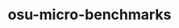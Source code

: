 ---
title: "osu-micro-benchmarks"
layout: cache
categories: [package, develop]
meta: {"versions": ["7.3"], "compilers": ["gcc@=7.3.1"], "oss": ["amzn2"], "platforms": ["linux"], "targets": ["aarch64", "neoverse_n1", "x86_64_v3"], "stacks": ["aws-isc", "aws-isc-aarch64", "root"], "num_specs": 21, "num_specs_by_stack": {"aws-isc-aarch64": 14, "root": 21, "aws-isc": 7}}
spec_details: [{"hash": "b74fsapiucbvlsoeikv7x2y72op4zb5j", "compiler": "gcc@=7.3.1", "versions": ["7.3"], "os": "amzn2", "platform": "linux", "target": "aarch64", "variants": ["build_system=autotools", "~cuda", "~graphing", "~papi", "~rocm"], "stacks": ["aws-isc-aarch64", "root"], "size": "-", "tarball": "https://binaries.spack.io/develop/build_cache/linux-amzn2-aarch64/gcc-7.3.1/osu-micro-benchmarks-7.3/linux-amzn2-aarch64-gcc-7.3.1-osu-micro-benchmarks-7.3-b74fsapiucbvlsoeikv7x2y72op4zb5j.spack"}, {"hash": "7xlk2tba5gw7b4egf57snusapdlhxkvr", "compiler": "gcc@=7.3.1", "versions": ["7.3"], "os": "amzn2", "platform": "linux", "target": "aarch64", "variants": ["build_system=autotools", "~cuda", "~graphing", "~papi", "~rocm"], "stacks": ["aws-isc-aarch64", "root"], "size": "-", "tarball": "https://binaries.spack.io/develop/build_cache/linux-amzn2-aarch64/gcc-7.3.1/osu-micro-benchmarks-7.3/linux-amzn2-aarch64-gcc-7.3.1-osu-micro-benchmarks-7.3-7xlk2tba5gw7b4egf57snusapdlhxkvr.spack"}, {"hash": "fwop72sgf2itholo4yvzw4ujoileizdy", "compiler": "gcc@=7.3.1", "versions": ["7.3"], "os": "amzn2", "platform": "linux", "target": "aarch64", "variants": ["build_system=autotools", "~cuda", "~graphing", "~papi", "~rocm"], "stacks": ["aws-isc-aarch64", "root"], "size": "-", "tarball": "https://binaries.spack.io/develop/build_cache/linux-amzn2-aarch64/gcc-7.3.1/osu-micro-benchmarks-7.3/linux-amzn2-aarch64-gcc-7.3.1-osu-micro-benchmarks-7.3-fwop72sgf2itholo4yvzw4ujoileizdy.spack"}, {"hash": "adgmyurzxmwx7w4txetey3nfeaeah4gb", "compiler": "gcc@=7.3.1", "versions": ["7.3"], "os": "amzn2", "platform": "linux", "target": "aarch64", "variants": ["build_system=autotools", "~cuda", "~graphing", "~papi", "~rocm"], "stacks": ["aws-isc-aarch64", "root"], "size": "-", "tarball": "https://binaries.spack.io/develop/build_cache/linux-amzn2-aarch64/gcc-7.3.1/osu-micro-benchmarks-7.3/linux-amzn2-aarch64-gcc-7.3.1-osu-micro-benchmarks-7.3-adgmyurzxmwx7w4txetey3nfeaeah4gb.spack"}, {"hash": "o7rcvzc7lnum5bl2xtybzgxlzpcz6tgx", "compiler": "gcc@=7.3.1", "versions": ["7.3"], "os": "amzn2", "platform": "linux", "target": "aarch64", "variants": ["build_system=autotools", "~cuda", "~graphing", "~papi", "~rocm"], "stacks": ["aws-isc-aarch64", "root"], "size": "-", "tarball": "https://binaries.spack.io/develop/build_cache/linux-amzn2-aarch64/gcc-7.3.1/osu-micro-benchmarks-7.3/linux-amzn2-aarch64-gcc-7.3.1-osu-micro-benchmarks-7.3-o7rcvzc7lnum5bl2xtybzgxlzpcz6tgx.spack"}, {"hash": "si4ytgr3ybqsx2hwopwzkegsevplkxab", "compiler": "gcc@=7.3.1", "versions": ["7.3"], "os": "amzn2", "platform": "linux", "target": "aarch64", "variants": ["build_system=autotools", "~cuda", "~graphing", "~papi", "~rocm"], "stacks": ["aws-isc-aarch64", "root"], "size": "-", "tarball": "https://binaries.spack.io/develop/build_cache/linux-amzn2-aarch64/gcc-7.3.1/osu-micro-benchmarks-7.3/linux-amzn2-aarch64-gcc-7.3.1-osu-micro-benchmarks-7.3-si4ytgr3ybqsx2hwopwzkegsevplkxab.spack"}, {"hash": "eg4oeb2harzvh5hirtugdykqlvmr53ih", "compiler": "gcc@=7.3.1", "versions": ["7.3"], "os": "amzn2", "platform": "linux", "target": "aarch64", "variants": ["build_system=autotools", "~cuda", "~graphing", "~papi", "~rocm"], "stacks": ["aws-isc-aarch64", "root"], "size": "-", "tarball": "https://binaries.spack.io/develop/build_cache/linux-amzn2-aarch64/gcc-7.3.1/osu-micro-benchmarks-7.3/linux-amzn2-aarch64-gcc-7.3.1-osu-micro-benchmarks-7.3-eg4oeb2harzvh5hirtugdykqlvmr53ih.spack"}, {"hash": "xeqpl63eekubny4lx52ee5sliqgrpigf", "compiler": "gcc@=7.3.1", "versions": ["7.3"], "os": "amzn2", "platform": "linux", "target": "neoverse_n1", "variants": ["build_system=autotools", "~cuda", "~graphing", "~papi", "~rocm"], "stacks": ["aws-isc-aarch64", "root"], "size": "-", "tarball": "https://binaries.spack.io/develop/build_cache/linux-amzn2-neoverse_n1/gcc-7.3.1/osu-micro-benchmarks-7.3/linux-amzn2-neoverse_n1-gcc-7.3.1-osu-micro-benchmarks-7.3-xeqpl63eekubny4lx52ee5sliqgrpigf.spack"}, {"hash": "73jo3ulzhunqtn4mp4ochktn7nilitdt", "compiler": "gcc@=7.3.1", "versions": ["7.3"], "os": "amzn2", "platform": "linux", "target": "neoverse_n1", "variants": ["build_system=autotools", "~cuda", "~graphing", "~papi", "~rocm"], "stacks": ["aws-isc-aarch64", "root"], "size": "-", "tarball": "https://binaries.spack.io/develop/build_cache/linux-amzn2-neoverse_n1/gcc-7.3.1/osu-micro-benchmarks-7.3/linux-amzn2-neoverse_n1-gcc-7.3.1-osu-micro-benchmarks-7.3-73jo3ulzhunqtn4mp4ochktn7nilitdt.spack"}, {"hash": "wlf4f3zjxlfycqlpk37lk3urr76g5s7r", "compiler": "gcc@=7.3.1", "versions": ["7.3"], "os": "amzn2", "platform": "linux", "target": "neoverse_n1", "variants": ["build_system=autotools", "~cuda", "~graphing", "~papi", "~rocm"], "stacks": ["aws-isc-aarch64", "root"], "size": "-", "tarball": "https://binaries.spack.io/develop/build_cache/linux-amzn2-neoverse_n1/gcc-7.3.1/osu-micro-benchmarks-7.3/linux-amzn2-neoverse_n1-gcc-7.3.1-osu-micro-benchmarks-7.3-wlf4f3zjxlfycqlpk37lk3urr76g5s7r.spack"}, {"hash": "ym6nhc3tfpchuqzx2ikjxlutor4z5zd6", "compiler": "gcc@=7.3.1", "versions": ["7.3"], "os": "amzn2", "platform": "linux", "target": "neoverse_n1", "variants": ["build_system=autotools", "~cuda", "~graphing", "~papi", "~rocm"], "stacks": ["aws-isc-aarch64", "root"], "size": "-", "tarball": "https://binaries.spack.io/develop/build_cache/linux-amzn2-neoverse_n1/gcc-7.3.1/osu-micro-benchmarks-7.3/linux-amzn2-neoverse_n1-gcc-7.3.1-osu-micro-benchmarks-7.3-ym6nhc3tfpchuqzx2ikjxlutor4z5zd6.spack"}, {"hash": "y2gi64nfivcr7hqdc6ddnqe4k66db5y3", "compiler": "gcc@=7.3.1", "versions": ["7.3"], "os": "amzn2", "platform": "linux", "target": "neoverse_n1", "variants": ["build_system=autotools", "~cuda", "~graphing", "~papi", "~rocm"], "stacks": ["aws-isc-aarch64", "root"], "size": "-", "tarball": "https://binaries.spack.io/develop/build_cache/linux-amzn2-neoverse_n1/gcc-7.3.1/osu-micro-benchmarks-7.3/linux-amzn2-neoverse_n1-gcc-7.3.1-osu-micro-benchmarks-7.3-y2gi64nfivcr7hqdc6ddnqe4k66db5y3.spack"}, {"hash": "hbxusu5h7etus6vklip7tbhr62sf3cdo", "compiler": "gcc@=7.3.1", "versions": ["7.3"], "os": "amzn2", "platform": "linux", "target": "neoverse_n1", "variants": ["build_system=autotools", "~cuda", "~graphing", "~papi", "~rocm"], "stacks": ["aws-isc-aarch64", "root"], "size": "-", "tarball": "https://binaries.spack.io/develop/build_cache/linux-amzn2-neoverse_n1/gcc-7.3.1/osu-micro-benchmarks-7.3/linux-amzn2-neoverse_n1-gcc-7.3.1-osu-micro-benchmarks-7.3-hbxusu5h7etus6vklip7tbhr62sf3cdo.spack"}, {"hash": "yljem6aq6ef2jz6a7eji2b57mxo5y4zn", "compiler": "gcc@=7.3.1", "versions": ["7.3"], "os": "amzn2", "platform": "linux", "target": "neoverse_n1", "variants": ["build_system=autotools", "~cuda", "~graphing", "~papi", "~rocm"], "stacks": ["aws-isc-aarch64", "root"], "size": "-", "tarball": "https://binaries.spack.io/develop/build_cache/linux-amzn2-neoverse_n1/gcc-7.3.1/osu-micro-benchmarks-7.3/linux-amzn2-neoverse_n1-gcc-7.3.1-osu-micro-benchmarks-7.3-yljem6aq6ef2jz6a7eji2b57mxo5y4zn.spack"}, {"hash": "64egmfyhgnc6w6jgahfil4mktu2v4szz", "compiler": "gcc@=7.3.1", "versions": ["7.3"], "os": "amzn2", "platform": "linux", "target": "x86_64_v3", "variants": ["build_system=autotools", "~cuda", "~graphing", "~papi", "~rocm"], "stacks": ["root", "aws-isc"], "size": "-", "tarball": "https://binaries.spack.io/develop/build_cache/linux-amzn2-x86_64_v3/gcc-7.3.1/osu-micro-benchmarks-7.3/linux-amzn2-x86_64_v3-gcc-7.3.1-osu-micro-benchmarks-7.3-64egmfyhgnc6w6jgahfil4mktu2v4szz.spack"}, {"hash": "7ikrgk3v3zqd7igfofeqc4g2h2uj4scw", "compiler": "gcc@=7.3.1", "versions": ["7.3"], "os": "amzn2", "platform": "linux", "target": "x86_64_v3", "variants": ["build_system=autotools", "~cuda", "~graphing", "~papi", "~rocm"], "stacks": ["root", "aws-isc"], "size": "-", "tarball": "https://binaries.spack.io/develop/build_cache/linux-amzn2-x86_64_v3/gcc-7.3.1/osu-micro-benchmarks-7.3/linux-amzn2-x86_64_v3-gcc-7.3.1-osu-micro-benchmarks-7.3-7ikrgk3v3zqd7igfofeqc4g2h2uj4scw.spack"}, {"hash": "6xrtnqv6v3hc6d3gzbra4khiayn4t3vb", "compiler": "gcc@=7.3.1", "versions": ["7.3"], "os": "amzn2", "platform": "linux", "target": "x86_64_v3", "variants": ["build_system=autotools", "~cuda", "~graphing", "~papi", "~rocm"], "stacks": ["root", "aws-isc"], "size": "-", "tarball": "https://binaries.spack.io/develop/build_cache/linux-amzn2-x86_64_v3/gcc-7.3.1/osu-micro-benchmarks-7.3/linux-amzn2-x86_64_v3-gcc-7.3.1-osu-micro-benchmarks-7.3-6xrtnqv6v3hc6d3gzbra4khiayn4t3vb.spack"}, {"hash": "lygcdtvcqrs73q2it3lc5kpya7ds3owi", "compiler": "gcc@=7.3.1", "versions": ["7.3"], "os": "amzn2", "platform": "linux", "target": "x86_64_v3", "variants": ["build_system=autotools", "~cuda", "~graphing", "~papi", "~rocm"], "stacks": ["root", "aws-isc"], "size": "-", "tarball": "https://binaries.spack.io/develop/build_cache/linux-amzn2-x86_64_v3/gcc-7.3.1/osu-micro-benchmarks-7.3/linux-amzn2-x86_64_v3-gcc-7.3.1-osu-micro-benchmarks-7.3-lygcdtvcqrs73q2it3lc5kpya7ds3owi.spack"}, {"hash": "v33z3xc3rqg63ffvk46p47vkhiu7q7ut", "compiler": "gcc@=7.3.1", "versions": ["7.3"], "os": "amzn2", "platform": "linux", "target": "x86_64_v3", "variants": ["build_system=autotools", "~cuda", "~graphing", "~papi", "~rocm"], "stacks": ["root", "aws-isc"], "size": "-", "tarball": "https://binaries.spack.io/develop/build_cache/linux-amzn2-x86_64_v3/gcc-7.3.1/osu-micro-benchmarks-7.3/linux-amzn2-x86_64_v3-gcc-7.3.1-osu-micro-benchmarks-7.3-v33z3xc3rqg63ffvk46p47vkhiu7q7ut.spack"}, {"hash": "tx6qmn7ksysq25iy4pj2xrofvddnca5b", "compiler": "gcc@=7.3.1", "versions": ["7.3"], "os": "amzn2", "platform": "linux", "target": "x86_64_v3", "variants": ["build_system=autotools", "~cuda", "~graphing", "~papi", "~rocm"], "stacks": ["root", "aws-isc"], "size": "-", "tarball": "https://binaries.spack.io/develop/build_cache/linux-amzn2-x86_64_v3/gcc-7.3.1/osu-micro-benchmarks-7.3/linux-amzn2-x86_64_v3-gcc-7.3.1-osu-micro-benchmarks-7.3-tx6qmn7ksysq25iy4pj2xrofvddnca5b.spack"}, {"hash": "x6e5uq5oj2cp2xajreznc63ix7jhmwey", "compiler": "gcc@=7.3.1", "versions": ["7.3"], "os": "amzn2", "platform": "linux", "target": "x86_64_v3", "variants": ["build_system=autotools", "~cuda", "~graphing", "~papi", "~rocm"], "stacks": ["root", "aws-isc"], "size": "-", "tarball": "https://binaries.spack.io/develop/build_cache/linux-amzn2-x86_64_v3/gcc-7.3.1/osu-micro-benchmarks-7.3/linux-amzn2-x86_64_v3-gcc-7.3.1-osu-micro-benchmarks-7.3-x6e5uq5oj2cp2xajreznc63ix7jhmwey.spack"}]
---